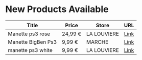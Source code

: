 # New Products Available

| Title | Price | Store | URL |
|---|---|---|---|
| Manette ps3 rose | 24,99 € | LA LOUVIERE | [Link](https://www.cashconverters.be/fr/accessoires-jeux-video/843112-manette-ps3-rose.html) |
| Manette BigBen  Ps3 | 9,99 € | MARCHE | [Link](https://www.cashconverters.be/fr/accessoires-jeux-video/842682-manette-bigben-ps3.html) |
| manette ps3 white | 9,99 € | LA LOUVIERE | [Link](https://www.cashconverters.be/fr/accessoires-jeux-video/843114-manette-ps3-white.html) |
